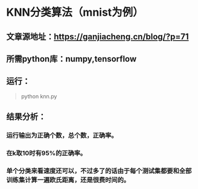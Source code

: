 # KNN分类算法（mnist为例）

## 文章源地址：https://ganjiacheng.cn/blog/?p=71

## 所需python库：numpy,tensorflow

## 运行：
>python knn.py

## 结果分析：
### 运行输出为正确个数，总个数，正确率。
### 在k取10时有95%的正确率。
### 单个分类来看速度还可以，不过多了的话由于每个测试集都要和全部训练集计算一遍欧氏距离，还是很费时间的。